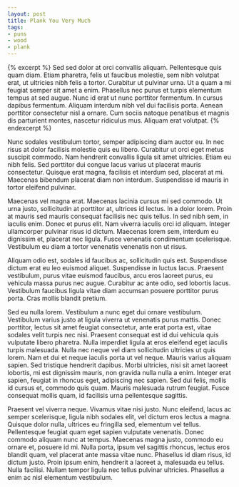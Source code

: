 ```yaml
---
layout: post
title: Plank You Very Much
tags:
- puns
- wood
- plank
---
```


{% excerpt %}
Sed sed dolor at orci convallis aliquam. Pellentesque quis quam diam. Etiam pharetra, felis ut faucibus molestie, sem nibh volutpat erat, ut ultricies nibh felis a tortor. Curabitur ut pulvinar urna. Ut a quam a mi feugiat semper sit amet a enim. Phasellus nec purus et turpis elementum tempus at sed augue. Nunc id erat ut nunc porttitor fermentum. In cursus dapibus fermentum. Aliquam interdum nibh vel dui facilisis porta. Aenean porttitor consectetur nisl a ornare. Cum sociis natoque penatibus et magnis dis parturient montes, nascetur ridiculus mus. Aliquam erat volutpat.
{% endexcerpt %}

Nunc sodales vestibulum tortor, semper adipiscing diam auctor eu. In nec risus at dolor facilisis molestie quis eu libero. Curabitur ut orci eget metus suscipit commodo. Nam hendrerit convallis ligula sit amet ultricies. Etiam eu nibh felis. Sed porttitor dui congue lacus varius ut placerat mauris consectetur. Quisque erat magna, facilisis et interdum sed, placerat at mi. Maecenas bibendum placerat diam non interdum. Suspendisse id mauris in tortor eleifend pulvinar.

Maecenas vel magna erat. Maecenas lacinia cursus mi sed commodo. Ut urna justo, sollicitudin at porttitor at, ultrices id lectus. In a dolor lorem. Proin at mauris sed mauris consequat facilisis nec quis tellus. In sed nibh sem, in iaculis enim. Donec et purus elit. Nam viverra iaculis orci id aliquam. Integer ullamcorper pulvinar risus id dictum. Maecenas lorem sem, interdum eu dignissim et, placerat nec ligula. Fusce venenatis condimentum scelerisque. Vestibulum eu diam a tortor venenatis venenatis non ut risus.

Aliquam odio est, sodales id faucibus ac, sollicitudin quis est. Suspendisse dictum erat eu leo euismod aliquet. Suspendisse in luctus lacus. Praesent vestibulum, purus vitae euismod faucibus, arcu eros laoreet purus, eu vehicula massa purus nec augue. Curabitur ac ante odio, sed lobortis lacus. Vestibulum faucibus ligula vitae diam accumsan posuere porttitor purus porta. Cras mollis blandit pretium.

Sed eu nulla lorem. Vestibulum a nunc eget dui ornare vestibulum. Vestibulum varius justo at ligula viverra ut venenatis purus mattis. Donec porttitor, lectus sit amet feugiat consectetur, ante erat porta est, vitae sodales velit turpis nec nisi. Praesent consequat est id dui vehicula quis vulputate libero pharetra. Nulla imperdiet ligula at eros eleifend eget iaculis turpis malesuada. Nulla nec neque vel diam sollicitudin ultricies ut quis lorem. Nam et dui et neque iaculis porta ut vel neque. Mauris varius aliquam sapien. Sed tristique hendrerit dapibus. Morbi ultricies, nisi sit amet laoreet lobortis, mi est dignissim mauris, non gravida nulla nulla a enim. Integer erat sapien, feugiat in rhoncus eget, adipiscing nec sapien. Sed dui felis, mollis id cursus et, commodo quis quam. Mauris malesuada rutrum feugiat. Fusce consequat mollis quam, id facilisis urna pellentesque sagittis.

Praesent vel viverra neque. Vivamus vitae nisi justo. Nunc eleifend, lacus ac semper scelerisque, ligula nibh sodales elit, vel dictum eros lectus a magna. Quisque dolor nulla, ultrices eu fringilla sed, elementum vel tellus. Pellentesque feugiat quam eget sapien vulputate venenatis. Donec commodo aliquam nunc at tempus. Maecenas magna justo, commodo eu ornare et, posuere id mi. Nulla porta, ipsum vel sagittis rhoncus, lectus eros blandit quam, vel placerat ante massa vitae nunc. Phasellus id diam risus, id dictum justo. Proin ipsum enim, hendrerit a laoreet a, malesuada eu tellus. Nulla facilisi. Nullam tempor ligula nec tellus pulvinar ultricies. Phasellus a enim ac nisl elementum vestibulum.
